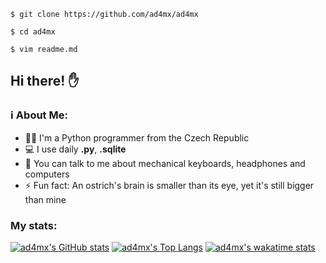 
`$ git clone https://github.com/ad4mx/ad4mx`

`$ cd ad4mx`

`$ vim readme.md`
## Hi there! ✋
### ℹ About Me:
- 👨‍💻 I'm a Python programmer from the Czech Republic
- 💻 I use daily **.py**, **.sqlite**
- 💬 You can talk to me about mechanical keyboards, headphones and computers
- ⚡ Fun fact: An ostrich's brain is smaller than its eye, yet it's still bigger than mine

### My stats:
[![ad4mx's GitHub stats](https://github-readme-stats.vercel.app/api?username=ad4mx&show_icons=true&theme=ayu-mirage&hide_border=true)](https://github.com/anuraghazra/github-readme-stats)
[![ad4mx's Top Langs](https://github-readme-stats.vercel.app/api/top-langs/?username=ad4mx&layout=compact&theme=ayu-mirage&hide_border=true)](https://github.com/anuraghazra/github-readme-stats)
[![ad4mx's wakatime stats](https://github-readme-stats.vercel.app/api/wakatime?username=ad4mx&theme=ayu-mirage&hide_border=true)](https://github.com/anuraghazra/github-readme-stats)
